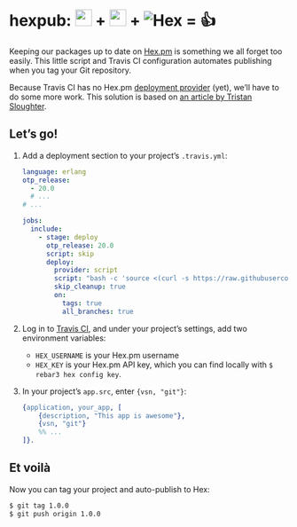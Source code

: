 hexpub: <img src="https://git-scm.com/images/logos/downloads/Git-Icon-1788C.png" width="30px" height="30px"> + <img src="https://cdn.travis-ci.com/images/logos/TravisCI-Mascot-1-20feeadb48fc2492ba741d89cb5a5c8a.png" width="30px" height="30px"> + ![Hex](https://avatars3.githubusercontent.com/u/6621265?v=3&s=30) = :+1:
=======

Keeping our packages up to date on [Hex.pm](https://hex.pm) is something we all
forget too easily. This little script and Travis CI configuration automates 
publishing when you tag your Git repository.
 
Because Travis CI has no Hex.pm [deployment provider](https://docs.travis-ci.com/user/deployment/) 
(yet), we’ll have to do some more work. This solution is based on 
[an article by Tristan Sloughter](http://blog.erlware.org/automatic-hex-package-publishing-with-travis-ci/).  

Let’s go!
---------

1. Add a deployment section to your project’s `.travis.yml`:
 
    ```yml
    language: erlang
    otp_release:
      - 20.0
      # ...
    # ...

    jobs:
      include:
        - stage: deploy
          otp_release: 20.0
          script: skip
          deploy:
            provider: script
            script: "bash -c 'source <(curl -s https://raw.githubusercontent.com/zotonic/hexpub/master/hexpub.sh)'" 
            skip_cleanup: true
            on:
              tags: true
              all_branches: true
    ```

2. Log in to [Travis CI](https://travis-ci.org), and under your project’s 
   settings, add two environment variables:
   - `HEX_USERNAME` is your Hex.pm username
   - `HEX_KEY` is your Hex.pm API key, which you can find locally with 
      `$ rebar3 hex config key`.

3. In your project’s `app.src`, enter `{vsn, "git"}`:

    ```erlang
    {application, your_app, [
        {description, "This app is awesome"},
        {vsn, "git"}
        %% ...
    ]}.
    ```

Et voilà
--------
  
Now you can tag your project and auto-publish to Hex:

```bash
$ git tag 1.0.0
$ git push origin 1.0.0
```
